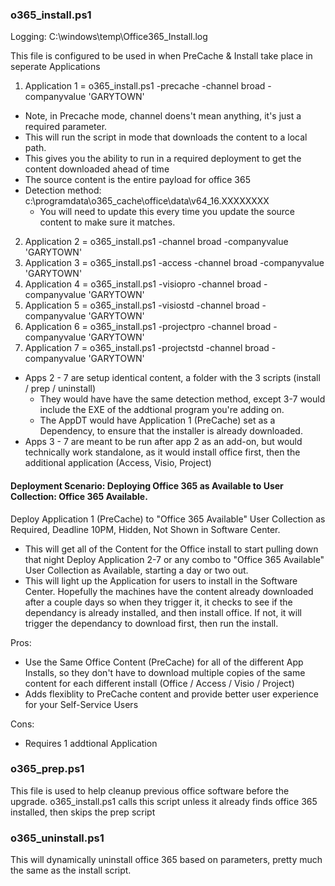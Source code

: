 ### o365_install.ps1
Logging: C:\windows\temp\Office365_Install.log

This file is configured to be used in when PreCache & Install take place in seperate Applications

1. Application 1 = o365_install.ps1 -precache -channel broad -companyvalue 'GARYTOWN'
- Note, in Precache mode, channel doens't mean anything, it's just a required parameter.
- This will run the script in mode that downloads the content to a local path.
- This gives you the ability to run in a required deployment to get the content downloaded ahead of time
- The source content is the entire payload for office 365
- Detection method: c:\programdata\o365_cache\office\data\v64_16.XXXXXXXX
  - You will need to update this every time you update the source content to make sure it matches.
  
2. Application 2 = o365_install.ps1 -channel broad -companyvalue 'GARYTOWN'
3. Application 3 = o365_install.ps1 -access -channel broad -companyvalue 'GARYTOWN'
4. Application 4 = o365_install.ps1 -visiopro -channel broad -companyvalue 'GARYTOWN'
5. Application 5 = o365_install.ps1 -visiostd -channel broad -companyvalue 'GARYTOWN'
6. Application 6 = o365_install.ps1 -projectpro -channel broad -companyvalue 'GARYTOWN'
7. Application 7 = o365_install.ps1 -projectstd -channel broad -companyvalue 'GARYTOWN'

- Apps 2 - 7 are setup identical content, a folder with the 3 scripts (install / prep / uninstall)
  - They would have have the same detection method, except 3-7 would include the EXE of the addtional program you're adding on.
  - The AppDT would have Application 1 (PreCache) set as a Dependency, to ensure that the installer is already downloaded.
- Apps 3 - 7 are meant to be run after app 2 as an add-on, but would technically work standalone, as it would install office first, then the additional application (Access, Visio, Project)


#### Deployment Scenario:  Deploying Office 365 as Available to User Collection: Office 365 Available.

Deploy Application 1 (PreCache) to "Office 365 Available" User Collection as Required, Deadline 10PM, Hidden, Not Shown in Software Center.
 - This will get all of the Content for the Office install to start pulling down that night
Deploy Application 2-7 or any combo to "Office 365 Available" User Collection as Available, starting a day or two out.
 - This will light up the Application for users to install in the Software Center.  Hopefully the machines have the content already downloaded after a couple days so when they trigger it, it checks to see if the dependancy is already installed, and then install office.  If not, it will trigger the dependancy to download first, then run the install.
 
Pros:
- Use the Same Office Content (PreCache) for all of the different App Installs, so they don't have to download multiple copies of the same content for each different install (Office / Access / Visio / Project)
- Adds flexiblity to PreCache content and provide better user experience for your Self-Service Users

Cons:
- Requires 1 addtional Application


### o365_prep.ps1
This file is used to help cleanup previous office software before the upgrade.  o365_install.ps1 calls this script unless it already finds office 365 installed, then skips the prep script

### o365_uninstall.ps1
This will dynamically uninstall office 365 based on parameters, pretty much the same as the install script.
